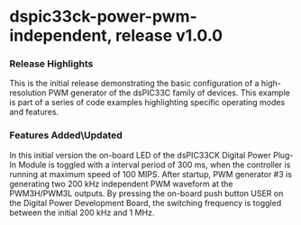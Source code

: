 # dspic33ck-power-pwm-independent, release v1.0.0

### Release Highlights
This is the initial release demonstrating the basic configuration of a high-resolution PWM generator of the dsPIC33C family of devices. This example is part of a series of code examples highlighting specific operating modes and features.

### Features Added\Updated
In this initial version the on-board LED of the dsPIC33CK Digital Power Plug-In Module is toggled with a interval period of 300 ms, when the controller is running at maximum speed of 100 MIPS. After startup, PWM generator #3 is generating two 200 kHz independent PWM waveform at the PWM3H/PWM3L outputs. By pressing the on-board push button USER on the Digital Power Development Board, the switching frequency is toggled between the initial 200 kHz and 1 MHz.



